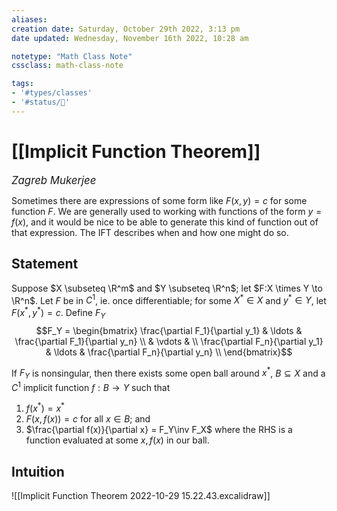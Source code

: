 ```yaml
---
aliases:
creation date: Saturday, October 29th 2022, 3:13 pm
date updated: Wednesday, November 16th 2022, 10:28 am

notetype: "Math Class Note"
cssclass: math-class-note

tags: 
- '#types/classes'
- '#status/🚧'
---
```


# [[Implicit Function Theorem]]
<span style = "font-size:120%"><i >Zagreb Mukerjee </i></span>

Sometimes there are expressions of some form like $F(x,y) = c$ for some function $F$. We are generally used to working with functions of the form $y = f(x)$, and it would be nice to be able to generate this kind of function out of that expression. The IFT describes when and how one might do so. 

## Statement

Suppose $X \subseteq \R^m$ and $Y \subseteq \R^n$; let $F:X \times Y \to \R^n$. Let $F$ be in $C^1$, ie. once differentiable; for some $X^* \in X$ and $y^* \in Y$, let $F(x^*, y^*) =c$. Define $F_Y$ 
$$F_Y = \begin{bmatrix} 
\frac{\partial F_1}{\partial y_1} & \ldots & \frac{\partial F_1}{\partial y_n} \\
& \vdots & \\
\frac{\partial F_n}{\partial y_1} & \ldots & \frac{\partial F_n}{\partial y_n} \\
\end{bmatrix}$$


If $F_Y$ is nonsingular, then there exists some open ball around $x^*$, $B \subseteq X$ and a $C^1$ implicit function $f:B \to Y$ such that
1) $f(x^*) = x^*$
2) $F(x, f(x)) =c$ for all $x \in B$; and 
3) $\frac{\partial f(x)}{\partial x} = F_Y\inv F_X$ where the RHS is a function evaluated at some $x, f(x)$ in our ball.


## Intuition

![[Implicit Function Theorem 2022-10-29 15.22.43.excalidraw]]
